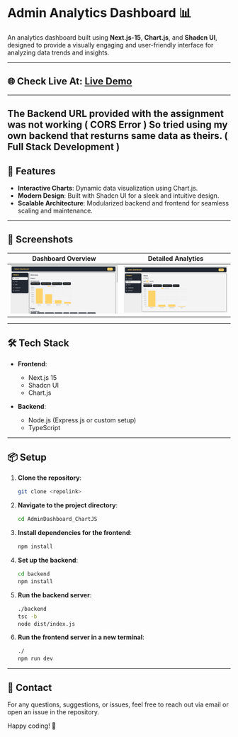 

# Admin Analytics Dashboard 📊  
An analytics dashboard built using **Next.js-15**, **Chart.js**, and **Shadcn UI**, designed to provide a visually engaging and user-friendly interface for analyzing data trends and insights.

---
## 🌐 Check Live At: [Live Demo](https://admin-dashboard-chart-js.vercel.app/)
---
The Backend URL provided with the assignment was not working ( CORS Error ) So tried using my own backend that resturns same data as theirs. ( Full Stack Development )
---

## 🚀 Features  

- **Interactive Charts**: Dynamic data visualization using Chart.js.  
- **Modern Design**: Built with Shadcn UI for a sleek and intuitive design.    
- **Scalable Architecture**: Modularized backend and frontend for seamless scaling and maintenance.

---

## 📸 Screenshots  

| Dashboard Overview | Detailed Analytics |
|---------------------|--------------------|
| ![Screenshot 1](./screenshots/admin1.png) | ![Screenshot 2](./screenshots/admin2.png) |


---

## 🛠️ Tech Stack  

- **Frontend**:  
  - Next.js 15  
  - Shadcn UI  
  - Chart.js  

- **Backend**:  
  - Node.js (Express.js or custom setup)  
  - TypeScript  

---

## 📦 Setup  

1. **Clone the repository**:  
   ```bash  
   git clone <repolink>  
   ```  

2. **Navigate to the project directory**:  
   ```bash  
   cd AdminDashboard_ChartJS  
   ```  

3. **Install dependencies for the frontend**:  
   ```bash  
   npm install  
   ```  

4. **Set up the backend**:  
   ```bash  
   cd backend  
   npm install  
   ```  

5. **Run the backend server**:  
   ```bash  
   ./backend  
   tsc -b  
   node dist/index.js  
   ```  

6. **Run the frontend server in a new terminal**:  
   ```bash  
   ./  
   npm run dev  
   ```  

---

## 📧 Contact  

For any questions, suggestions, or issues, feel free to reach out via email or open an issue in the repository.  

Happy coding! 🚀
